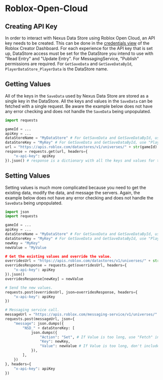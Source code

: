 # Roblox-Open-Cloud
## Creating API Key
In order to interact with Nexus Data Store using Roblox Open Cloud,
an API key needs to be created. This can be done in the [credentials view](https://create.roblox.com/credentials)
of the Roblox Creator Dashboard. For each experience for the API key that
is set up, DataStore access must be set for the DataStore you intend to use
with "Read Entry" and "Update Entry". For MessagingService, "Publish"
permissions are required. For `GetSaveData` and `GetSaveDataById`,
`PlayerDataStore_PlayerData` is the DataStore name.

## Getting Values
All of the keys in the `SaveData` used by Nexus Data Store are stored
as a single key in the DataStore. All the keys and values in the `SaveData`
can be fetched with a single request. Be aware the example below does
not have any error checking and does not handle the `SaveData` being
unpopulated.

```python
import requests

gameId = ...
apiKey = ...
dataStoreName = "MyDataStore" # For GetSaveData and GetSaveDataById, use "PlayerDataStore_PlayerData"
dataStoreKey = "MyKey" # For GetSaveData and GetSaveDataById, use "PlayerList$USER_ID" where USER_ID is the id of the player.
url = "https://apis.roblox.com/datastores/v1/universes/" + str(gameId) + "/standard-datastores/datastore/entries/entry?datastoreName=" + dataStoreName + "&entryKey=" + dataStoreKey
response = requests.get(url, headers={
    "x-api-key": apiKey
}).json() # response is a dictionary with all the keys and values for the SaveData.
```

## Setting Values
Setting values is much more complicated because you need to get the existing
data, modify the data, and message the servers. Again, the example below does
not have any error checking and does not handle the `SaveData` being
unpopulated.

```python
import json
import requests

gameId = ...
apiKey = ...
dataStoreName = "MyDataStore" # For GetSaveData and GetSaveDataById, use "PlayerDataStore_PlayerData"
dataStoreKey = "MyKey" # For GetSaveData and GetSaveDataById, use "PlayerList$USER_ID" where USER_ID is the id of the player.
newKey = "MyKey"
newValue = "MyValue

# Get the existing values and override the value.
overridesUrl = "https://apis.roblox.com/datastores/v1/universes/" + str(gameId) + "/standard-datastores/datastore/entries/entry?datastoreName=" + dataStoreName + "&entryKey=" + dataStoreKey
overridesResponse = requests.get(overridesUrl, headers={
    "x-api-key": apiKey
}).json()
overridesResponse[newKey] = newValue

# Send the new values.
requests.post(overridesUrl, json=overridesResponse, headers={
    "x-api-key": apiKey
})

# Messaging service call.
messageUrl = "https://apis.roblox.com/messaging-service/v1/universes/" + str(gameId) + "/topics/NexusBulkMessagingService"
requests.post(messageUrl, json={
    "message": json.dumps({
        "NSD_" + dataStoreKey: [
            json.dumps({
                "Action": "Set", # If Value is too long, use "Fetch" instead.
                "Key": newKey,
                "Value": newValue # If Value is too long, don't include it.
            }),
        ],
    })
}, headers={
    "x-api-key": apiKey
})
```